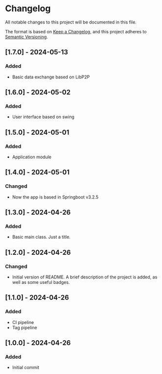 # Changelog

All notable changes to this project will be documented in this file.

The format is based on [Keep a Changelog](https://keepachangelog.com/en/1.1.0/),
and this project adheres to [Semantic Versioning](https://semver.org/spec/v2.0.0.html).

## [1.7.0] - 2024-05-13

### Added

- Basic data exchange based on LibP2P

## [1.6.0] - 2024-05-02

### Added

- User interface based on swing

## [1.5.0] - 2024-05-01

### Added

- Application module

## [1.4.0] - 2024-05-01

### Changed

- Now the app is based in Springboot v3.2.5

## [1.3.0] - 2024-04-26

### Added

- Basic main class. Just a title.

## [1.2.0] - 2024-04-26

### Changed

- Initial version of README. A brief description of the project is added, as well as some useful badges.

## [1.1.0] - 2024-04-26

### Added

- CI pipeline
- Tag pipeline

## [1.0.0] - 2024-04-26

### Added

- Initial commit
